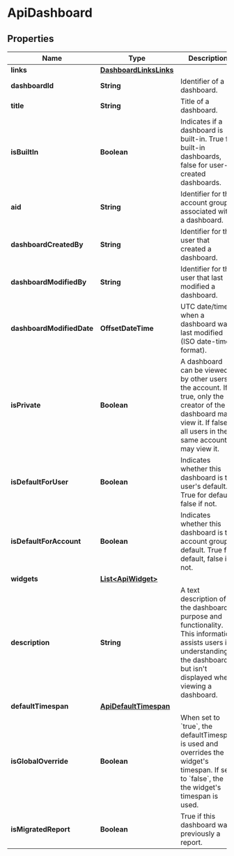 

# ApiDashboard


## Properties

| Name | Type | Description | Notes |
|------------ | ------------- | ------------- | -------------|
|**links** | [**DashboardLinksLinks**](DashboardLinksLinks.md) |  |  [optional] |
|**dashboardId** | **String** | Identifier of a dashboard. |  [optional] [readonly] |
|**title** | **String** | Title of a dashboard. |  [optional] |
|**isBuiltIn** | **Boolean** | Indicates if a dashboard is built-in. True for built-in dashboards, false for user-created dashboards. |  [optional] [readonly] |
|**aid** | **String** | Identifier for the account group associated with a dashboard. |  [optional] [readonly] |
|**dashboardCreatedBy** | **String** | Identifier for the user that created a dashboard. |  [optional] [readonly] |
|**dashboardModifiedBy** | **String** | Identifier for the user that last modified a dashboard. |  [optional] [readonly] |
|**dashboardModifiedDate** | **OffsetDateTime** | UTC date/time when a dashboard was last modified (ISO date-time format). |  [optional] [readonly] |
|**isPrivate** | **Boolean** | A dashboard can be viewed by other users in the account. If true, only the creator of the dashboard may view it. If false, all users in the same account may view it. |  [optional] |
|**isDefaultForUser** | **Boolean** | Indicates whether this dashboard is the user&#39;s default. True for default, false if not. |  [optional] [readonly] |
|**isDefaultForAccount** | **Boolean** | Indicates whether this dashboard is the account group&#39;s default. True for default, false if not. |  [optional] [readonly] |
|**widgets** | [**List&lt;ApiWidget&gt;**](ApiWidget.md) |  |  [optional] |
|**description** | **String** | A text description of the dashboard&#39;s purpose and functionality. This information assists users in understanding the dashboard but isn&#39;t displayed when viewing a dashboard. |  [optional] |
|**defaultTimespan** | [**ApiDefaultTimespan**](ApiDefaultTimespan.md) |  |  [optional] |
|**isGlobalOverride** | **Boolean** | When set to &#x60;true&#x60;, the defaultTimespan is used and overrides the widget&#39;s timespan. If set to &#x60;false&#x60;, the the widget&#39;s timespan is used. |  [optional] |
|**isMigratedReport** | **Boolean** | True if this dashboard was previously a report. |  [optional] [readonly] |



